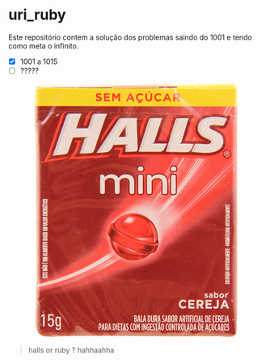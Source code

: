 # uri_ruby

Este repositório contem a solução dos problemas saindo do 1001 e tendo como meta o infinito.

- [x] 1001 a 1015
- [ ] ?????

![](https://github.com/amagnosouza/uri_ruby/blob/master/src/halls_or_ruby.jpg)
>halls or ruby ? hahhaahha
